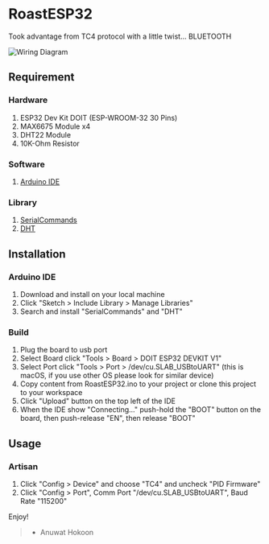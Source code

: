# RoastESP32

Took advantage from TC4 protocol with a little twist... BLUETOOTH

![Wiring Diagram](https://raw.githubusercontent.com/hokoon/RoastESP32/master/wiring.png)

## Requirement

### Hardware
1. ESP32 Dev Kit DOIT (ESP-WROOM-32 30 Pins)
2. MAX6675 Module x4
3. DHT22 Module
4. 10K-Ohm Resistor

### Software
1. [Arduino IDE](https://www.arduino.cc/en/main/software)

### Library
1. [SerialCommands](https://github.com/ppedro74/Arduino-SerialCommands)
2. [DHT](https://github.com/adafruit/DHT-sensor-library)

## Installation

### Arduino IDE
1. Download and install on your local machine
2. Click "Sketch > Include Library > Manage Libraries"
3. Search and install "SerialCommands" and "DHT"

### Build
1. Plug the board to usb port
2. Select Board click "Tools > Board > DOIT ESP32 DEVKIT V1"
3. Select Port click "Tools > Port > /dev/cu.SLAB_USBtoUART" (this is macOS, if you use other OS please look for similar device)
4. Copy content from RoastESP32.ino to your project or clone this project to your workspace
5. Click "Upload" button on the top left of the IDE
6. When the IDE show "Connecting..." push-hold the "BOOT" button on the board, then push-release "EN", then release "BOOT"


## Usage

### Artisan
1. Click "Config > Device" and choose "TC4" and uncheck "PID Firmware"
2. Click "Config > Port", Comm Port "/dev/cu.SLAB_USBtoUART", Baud Rate "115200"

Enjoy!
> - Anuwat Hokoon



